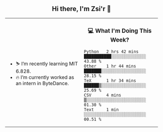 <h2 align="center"> Hi there, I'm Zsi'r 👋 </h2>

<table>
    <tr>
        <td valign="center" width="50%">
            <ul>
                <li> ⛷️ I’m recently learning MIT 6.828.</li>
                <li> 🔥 I’m currently worked as an intern in ByteDance.</li>
            </ul>
        </td>
       <td valign="top" width="50%">

<h3 align="center"> 💻 What I'm Doing This Week? </h3>

<!--START_SECTION:waka-->
```text
Python   2 hrs 42 mins   ███████████░░░░░░░░░░░░░░   43.88 % 
Other    1 hr 44 mins    ███████░░░░░░░░░░░░░░░░░░   28.15 % 
TeX      1 hr 34 mins    ██████▒░░░░░░░░░░░░░░░░░░   25.69 % 
CSV      4 mins          ▒░░░░░░░░░░░░░░░░░░░░░░░░   01.30 % 
Text     1 min           ░░░░░░░░░░░░░░░░░░░░░░░░░   00.51 % 
```
<!--END_SECTION:waka-->
</td></tr>
</table>
